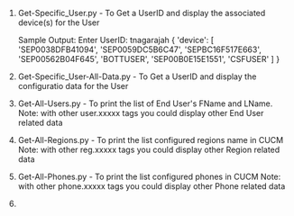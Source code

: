 1. Get-Specific_User.py - To Get a UserID and display the associated device(s) for the User

    Sample Output:
    Enter UserID: tnagarajah
    {
        'device': [
            'SEP0038DFB41094',
            'SEP0059DC5B6C47',
            'SEPBC16F517E663',
            'SEP00562B04F645',
            'BOTTUSER',
            'SEP00B0E15E1551',
            'CSFUSER'
        ]
    }

2. Get-Specific_User-All-Data.py - To Get a UserID and display the configuratio data for the User

3. Get-All-Users.py - To print the list of End User's FName and LName.
   Note: with other user.xxxxx tags you could display other End User related data

4. Get-All-Regions.py - To print the list configured regions name in CUCM
   Note: with other reg.xxxxx tags you could display other Region related data

5. Get-All-Phones.py - To print the list configured phones in CUCM
   Note: with other phone.xxxxx tags you could display other Phone related data

6. 
